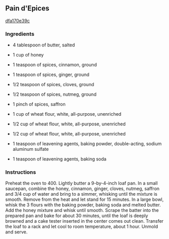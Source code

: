 ## Pain d'Epices

[dfa170e39c](http://www.foodandwine.com/recipes/pain-depices)

### Ingredients

 - 4 tablespoon of butter, salted

 - 1 cup of honey

 - 1 teaspoon of spices, cinnamon, ground

 - 1 teaspoon of spices, ginger, ground

 - 1/2 teaspoon of spices, cloves, ground

 - 1/2 teaspoon of spices, nutmeg, ground

 - 1 pinch of spices, saffron

 - 1 cup of wheat flour, white, all-purpose, unenriched

 - 1/2 cup of wheat flour, white, all-purpose, unenriched

 - 1/2 cup of wheat flour, white, all-purpose, unenriched

 - 1 teaspoon of leavening agents, baking powder, double-acting, sodium aluminum sulfate

 - 1 teaspoon of leavening agents, baking soda

### Instructions

Preheat the oven to 400. Lightly butter a 9-by-4-inch loaf pan. In a small saucepan, combine the honey, cinnamon, ginger, cloves, nutmeg, saffron and 3/4 cup of water and bring to a simmer, whisking until the mixture is smooth. Remove from the heat and let stand for 15 minutes. In a large bowl, whisk the 3 flours with the baking powder, baking soda and melted butter. Add the honey mixture and whisk until smooth. Scrape the batter into the prepared pan and bake for about 30 minutes, until the loaf is deeply browned and a cake tester inserted in the center comes out clean. Transfer the loaf to a rack and let cool to room temperature, about 1 hour. Unmold and serve.